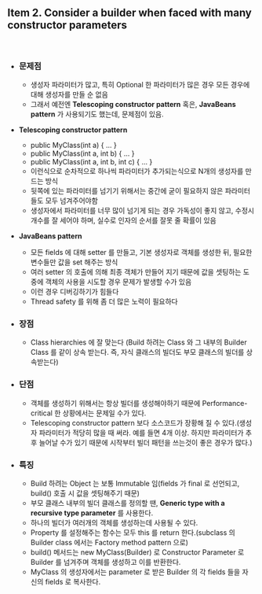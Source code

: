 ## Item 2. Consider a builder when faced with many constructor parameters
<br/>

* ### 문제점
  - 생성자 파라미터가 많고, 특히 Optional 한 파라미터가 많은 경우 모든 경우에 대해 생성자를 만들 순 없음
  - 그래서 예전엔 **Telescoping constructor pattern** 혹은, **JavaBeans pattern** 가 사용되기도 했는데, 문제점이 있음.

* **Telescoping constructor pattern**
  - public MyClass(int a) { ... }
  - public MyClass(int a, int b) { ... }
  - public MyClass(int a, int b, int c) { ... }
  - 이런식으로 순차적으로 하나씩 파라미터가 추가되는식으로 N개의 생성자를 만드는 방식
  - 뒷쪽에 있는 파라미터를 넘기기 위해서는 중간에 굳이 필요하지 않은 파라미터들도 모두 넘겨주어야함
  - 생성자에서 파라미터를 너무 많이 넘기게 되는 경우 가독성이 좋지 않고, 수정시 개수를 잘 세어야 하며, 실수로 인자의 순서를 잘못 줄 확률이 있음

* **JavaBeans pattern**
  - 모든 fields 에 대해 setter 를 만들고, 기본 생성자로 객체를 생성한 뒤, 필요한 변수들만 값을 set 해주는 방식
  - 여러 setter 의 호출에 의해 최종 객체가 만들어 지기 때문에 값을 셋팅하는 도중에 객체의 사용을 시도할 경우 문제가 발생할 수가 있음
  - 이런 경우 디버깅하기가 힘들다
  - Thread safety 를 위해 좀 더 많은 노력이 필요하다
  

* ### 장점
  - Class hierarchies 에 잘 맞는다 (Build 하려는 Class 와 그 내부의 Builder Class 를 같이 상속 받는다. 즉, 자식 클래스의 빌더도 부모 클래스의 빌더를 상속받는다)

* ### 단점
  - 객체를 생성하기 위해서는 항상 빌더를 생성해야하기 때문에 Performance-critical 한 상황에서는 문제일 수가 있다.
  - Telescoping constructor pattern 보다 소스코드가 장황해 질 수 있다.(생성자 파라미터가 적당히 많을 때 써라. 예를 들면 4개 이상. 하지만 파라미터가 추후 늘어날 수가 있기 때문에 시작부터 빌더 패턴을 쓰는것이 좋은 경우가 많다.)
  

* ### 특징
  - Build 하려는 Object 는 보통 Immutable 임(fields 가 final 로 선언되고, build() 호출 시 값을 셋팅해주기 때문)
  - 부모 클래스 내부의 빌더 클래스를 정의할 땐, **Generic type with a recursive type parameter** 를 사용한다.
  - 하나의 빌더가 여러개의 객체를 생성하는데 사용될 수 있다.
  - Property 를 설정해주는 함수는 모두 this 를 return 한다.(subclass 의 Builder class 에서는 Factory method pattern 으로)
  - build() 메서드는 new MyClass(Builder) 로 Constructor Parameter 로 Builder 를 넘겨주며 객체를 생성하고 이를 반환한다.
  - MyClass 의 생성자에서는 parameter 로 받은 Builder 의 각 fields 들을 자신의 fields 로 복사한다.
